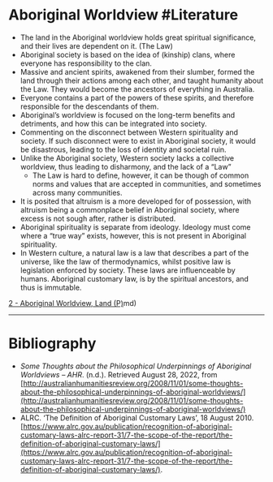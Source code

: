 # Aboriginal Worldview #Literature 
- The land in the Aboriginal worldview holds great spiritual significance, and their lives are dependent on it. (The Law)
- Aboriginal society is based on the idea of (kinship) clans, where everyone has responsibility to the clan.
- Massive and ancient spirits, awakened from their slumber, formed the land through their actions among each other, and taught humanity about the Law. They would become the ancestors of everything in Australia.
- Everyone contains a part of the powers of these spirits, and therefore responsible for the descendants of them.
- Aboriginal’s worldview is focused on the long-term benefits and detriments, and how this can be integrated into society.
- Commenting on the disconnect between Western spirituality and society. If such disconnect were to exist in Aboriginal society, it would be disastrous, leading to the loss of identity and societal ruin.
- Unlike the Aboriginal society, Western society lacks a collective worldview, thus leading to disharmony, and the lack of a “Law”
	- The Law is hard to define, however, it can be though of common norms and values that are accepted in communities, and sometimes across many communities.
- It is posited that altruism is a more developed for of possession, with altruism being a commonplace belief in Aboriginal society, where excess is not sough after, rather is distributed.
- Aboriginal spirituality is separate from ideology. Ideology must come where a “true way” exists, however, this is not present in Aboriginal spirituality.
- In Western culture, a natural law is a law that describes a part of the universe, like the law of thermodynamics, whilst positive law is legislation enforced by society. These laws are influenceable by humans. Aboriginal customary law, is by the spiritual ancestors, and thus is immutable.

[2 - Aboriginal Worldview, Land (P)](2%20-%20Aboriginal%20Worldview,%20Land%20(P).md)md)

---
# Bibliography
- _Some Thoughts about the Philosophical Underpinnings of Aboriginal Worldviews – AHR_. (n.d.). Retrieved August 28, 2022, from [http://australianhumanitiesreview.org/2008/11/01/some-thoughts-about-the-philosophical-underpinnings-of-aboriginal-worldviews/](http://australianhumanitiesreview.org/2008/11/01/some-thoughts-about-the-philosophical-underpinnings-of-aboriginal-worldviews/)
- ALRC. ‘The Definition of Aboriginal Customary Laws’, 18 August 2010. [https://www.alrc.gov.au/publication/recognition-of-aboriginal-customary-laws-alrc-report-31/7-the-scope-of-the-report/the-definition-of-aboriginal-customary-laws/](https://www.alrc.gov.au/publication/recognition-of-aboriginal-customary-laws-alrc-report-31/7-the-scope-of-the-report/the-definition-of-aboriginal-customary-laws/).